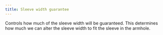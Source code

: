 ```yaml
---
title: Sleeve width guarantee
---
```


Controls how much of the sleeve width will be guaranteed. This determines how much we can alter the sleeve width to fit the sleeve in the armhole.




